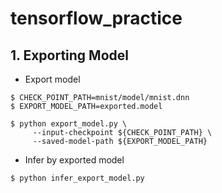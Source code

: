 # tensorflow_practice

## 1. Exporting Model

- Export model

```
$ CHECK_POINT_PATH=mnist/model/mnist.dnn
$ EXPORT_MODEL_PATH=exported.model

$ python export_model.py \
     --input-checkpoint ${CHECK_POINT_PATH} \
     --saved-model-path ${EXPORT_MODEL_PATH}
```

- Infer by exported model

```
$ python infer_export_model.py
```
